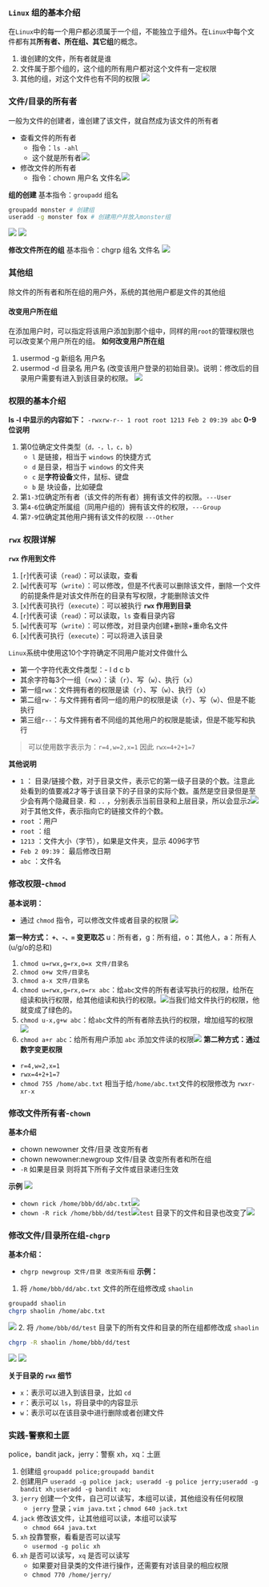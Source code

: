### `Linux` 组的基本介绍
在`Linux`中的每一个用户都必须属于一个组，不能独立于组外。在`Linux`中每个文件都有其**所有者、所在组、其它组**的概念。
1. 谁创建的文件，所有者就是谁
2. 文件属于那个组的，这个组的所有用户都对这个文件有一定权限
3. 其他的组，对这个文件也有不同的权限
![](https://markdown-ft.oss-cn-shenzhen.aliyuncs.com/image-for-typora/20221108164612.png)

### 文件/目录的所有者
一般为文件的创建者，谁创建了该文件，就自然成为该文件的所有者
- 查看文件的所有者
	- 指令：`ls -ahl`
	- 这个就是所有者![](https://markdown-ft.oss-cn-shenzhen.aliyuncs.com/image-for-typora/20221108164151.png)
- 修改文件的所有者
	- 指令：chown 用户名 文件名![](https://markdown-ft.oss-cn-shenzhen.aliyuncs.com/image-for-typora/20221108164332.png)

**组的创建**
基本指令：`groupadd` 组名
```bash
groupadd monster # 创建组
useradd -g monster fox # 创建用户并放入monster组
```
![](https://markdown-ft.oss-cn-shenzhen.aliyuncs.com/image-for-typora/20221108164554.png)
![](https://markdown-ft.oss-cn-shenzhen.aliyuncs.com/image-for-typora/20221108164900.png)

**修改文件所在的组**
基本指令：chgrp 组名 文件名
![](https://markdown-ft.oss-cn-shenzhen.aliyuncs.com/image-for-typora/20221108165255.png)

### 其他组
除文件的所有者和所在组的用户外，系统的其他用户都是文件的其他组

#### 改变用户所在组
在添加用户时，可以指定将该用户添加到那个组中，同样的用`root`的管理权限也可以改变某个用户所在的组。
**如何改变用户所在组**
1. usermod -g 新组名 用户名
2. usermod -d 目录名 用户名 (改变该用户登录的初始目录)。说明：修改后的目录用户需要有进入到该目录的权限。
![](https://markdown-ft.oss-cn-shenzhen.aliyuncs.com/image-for-typora/20221108165939.png)
### 权限的基本介绍
**ls -l 中显示的内容如下：**
`-rwxrw-r-- 1 root root 1213 Feb 2 09:39 abc`
**0-9 位说明**
1.  第0位确定文件类型（`d，-，l，c，b`）
	- `l` 是链接，相当于 `windows` 的快捷方式
	- `d` 是目录，相当于 `windows` 的文件夹
	- `c` 是**字符设备**文件，鼠标、键盘
	- `b` 是 块设备，比如硬盘
3. 第`1-3`位确定所有者（该文件的所有者）拥有该文件的权限。`---User`
4. 第`4-6`位确定所属组（同用户组的）拥有该文件的权限，`---Group`
5. 第`7-9`位确定其他用户拥有该文件的权限 `---Other`

### `rwx` 权限详解
**`rwx` 作用到文件**
1. [`r`]代表可读（`read`）：可以读取，查看
2. [`w`]代表可写（`write`）：可以修改，但是不代表可以删除该文件，删除一个文件的前提条件是对该文件所在的目录有写权限，才能删除该文件
3. [`x`]代表可执行（`execute`）：可以被执行
**`rwx` 作用到目录**
1. [`r`]代表可读（`read`）：可以读取，`ls` 查看目录内容
2. [`w`]代表可写（`write`）：可以修改，对目录内创建+删除+重命名文件
3. [`x`]代表可执行（`execute`）：可以将进入该目录

`Linux`系统中使用这10个字符确定不同用户能对文件做什么
- 第一个字符代表文件类型：- l d c b
- 其余字符每3个一组（`rwx`）：读（`r`）、写（`w`）、执行（`x`）
- 第一组`rwx`：文件拥有者的权限是读（`r`）、写（`w`）、执行（`x`）
- 第二组`rw-`：与文件拥有者同一组的用户的权限是读（`r`）、写（`w`）、但是不能执行
- 第三组`r--`：与文件拥有者不同组的其他用户的权限是能读，但是不能写和执行

> 可以使用数字表示为：`r=4,w=2,x=1` 因此 `rwx=4+2+1=7`

**其他说明**
- `1` ： 目录/链接个数，对于目录文件，表示它的第一级子目录的个数。注意此处看到的值要减2才等于该目录下的子目录的实际个数。虽然是空目录但是至少会有两个隐藏目录`.` 和 `..` ，分别表示当前目录和上层目录，所以会显示`2`![](https://markdown-ft.oss-cn-shenzhen.aliyuncs.com/image-for-typora/20221110120315.png)对于其他文件，表示指向它的链接文件的个数。
- `root`  ：用户
- `root` ：组
- `1213` ：文件大小（字节），如果是文件夹，显示 4096字节
- `Feb 2 09:39`： 最后修改日期
- `abc` ：文件名

### 修改权限-`chmod`
**基本说明：**
- 通过 `chmod` 指令，可以修改文件或者目录的权限
![](https://markdown-ft.oss-cn-shenzhen.aliyuncs.com/image-for-typora/20221110122741.png)

**第一种方式： `+、-、=` 变更取芯**
u：所有者，g：所有组，o：其他人，a：所有人(u/g/o的总和)
1. `chmod u=rwx,g=rx,o=x 文件/目录名`
2. `chmod o+w 文件/目录名`
3. `chmod a-x 文件/目录名`
4. `chmod u=rwx,g=rx,o=rx abc`：给`abc`文件的所有者读写执行的权限，给所在组读和执行权限，给其他组读和执行的权限。![](https://markdown-ft.oss-cn-shenzhen.aliyuncs.com/image-for-typora/20221110123254.png)当我们给文件执行的权限，他就变成了绿色的。
5. `chmod u-x,g+w abc`：给`abc`文件的所有者除去执行的权限，增加组写的权限![](https://markdown-ft.oss-cn-shenzhen.aliyuncs.com/image-for-typora/20221110123347.png)
6. `chmod a+r abc`：给所有用户添加 `abc` 添加文件读的权限![](https://markdown-ft.oss-cn-shenzhen.aliyuncs.com/image-for-typora/20221110123500.png)
**第二种方式：通过数字变更权限**
- `r=4,w=2,x=1`
- `rwx=4+2+1=7`
- `chmod 755 /home/abc.txt` 相当于给`/home/abc.txt`文件的权限修改为 `rwxr-xr-x`

### 修改文件所有者-`chown`
**基本介绍**
- chown newowner 文件/目录 改变所有者
- chown newowner:newgroup 文件/目录 改变所有者和所在组
- `-R` 如果是目录 则将其下所有子文件或目录递归生效

**示例**
![](https://markdown-ft.oss-cn-shenzhen.aliyuncs.com/image-for-typora/20221110124309.png)

- `chown rick /home/bbb/dd/abc.txt`![](https://markdown-ft.oss-cn-shenzhen.aliyuncs.com/image-for-typora/20221110124424.png)
- `chown -R rick /home/bbb/dd/test`![](https://markdown-ft.oss-cn-shenzhen.aliyuncs.com/image-for-typora/20221110124838.png)`test` 目录下的文件和目录也改变了![](https://markdown-ft.oss-cn-shenzhen.aliyuncs.com/image-for-typora/20221110124930.png)


### 修改文件/目录所在组-`chgrp`
**基本介绍：**
- `chgrp newgroup 文件/目录 改变所有组`
**示例：**
1. 将 `/home/bbb/dd/abc.txt` 文件的所在组修改成 `shaolin`
```bash
groupadd shaolin
chgrp shaolin /home/abc.txt
```
![](https://markdown-ft.oss-cn-shenzhen.aliyuncs.com/image-for-typora/20221110125405.png)
2. 将 `/home/bbb/dd/test` 目录下的所有文件和目录的所在组都修改成 `shaolin`
```bash
chgrp -R shaolin /home/bbb/dd/test
```
![](https://markdown-ft.oss-cn-shenzhen.aliyuncs.com/image-for-typora/20221110125639.png)
![](https://markdown-ft.oss-cn-shenzhen.aliyuncs.com/image-for-typora/20221110125653.png)

**关于目录的 `rwx` 细节**
- `x`：表示可以进入到该目录，比如 `cd`
- `r`：表示可以 `ls`，将目录中的内容显示
- `w`：表示可以在该目录中进行删除或者创建文件

### 实践-警察和土匪
police，bandit
jack，jerry：警察
xh，xq：土匪
1. 创建组 `groupadd police;groupadd bandit`
2. 创建用户 `useradd -g police jack; useradd -g police jerry;useradd -g bandit xh;useradd -g bandit xq;`
3. `jerry` 创建一个文件，自己可以读写，本组可以读，其他组没有任何权限
	- `jerry` 登录；`vim java.txt`；`chmod 640 jack.txt`
4. `jack` 修改该文件，让其他组可以读，本组可以读写
	- `chmod 664 java.txt`
5. `xh` 投靠警察，看看是否可以读写
	- `usermod -g polic xh`
6. `xh` 是否可以读写，`xq` 是否可以读写
	- 如果要对目录类的文件进行操作，还需要有对该目录的相应权限
	- c`hmod 770 /home/jerry/`
